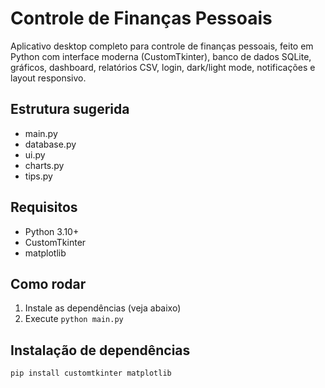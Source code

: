# Controle de Finanças Pessoais

Aplicativo desktop completo para controle de finanças pessoais, feito em Python com interface moderna (CustomTkinter), banco de dados SQLite, gráficos, dashboard, relatórios CSV, login, dark/light mode, notificações e layout responsivo.

## Estrutura sugerida
- main.py
- database.py
- ui.py
- charts.py
- tips.py

## Requisitos
- Python 3.10+
- CustomTkinter
- matplotlib

## Como rodar
1. Instale as dependências (veja abaixo)
2. Execute `python main.py`

## Instalação de dependências
```bash
pip install customtkinter matplotlib
```
